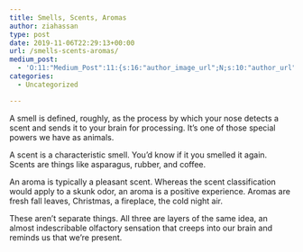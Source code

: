 ```yaml
---
title: Smells, Scents, Aromas
author: ziahassan
type: post
date: 2019-11-06T22:29:13+00:00
url: /smells-scents-aromas/
medium_post:
  - 'O:11:"Medium_Post":11:{s:16:"author_image_url";N;s:10:"author_url";N;s:11:"byline_name";N;s:12:"byline_email";N;s:10:"cross_link";N;s:2:"id";N;s:21:"follower_notification";N;s:7:"license";N;s:14:"publication_id";N;s:6:"status";N;s:3:"url";N;}'
categories:
  - Uncategorized

---
```

A smell is defined, roughly, as the process by which your nose detects a scent and sends it to your brain for processing. It&#8217;s one of those special powers we have as animals.

A scent is a characteristic smell. You&#8217;d know if it you smelled it again. Scents are things like asparagus, rubber, and coffee.

An aroma is typically a pleasant scent. Whereas the scent classification would apply to a skunk odor, an aroma is a positive experience. Aromas are fresh fall leaves, Christmas, a fireplace, the cold night air.

These aren&#8217;t separate things. All three are layers of the same idea, an almost indescribable olfactory sensation that creeps into our brain and reminds us that we&#8217;re present.